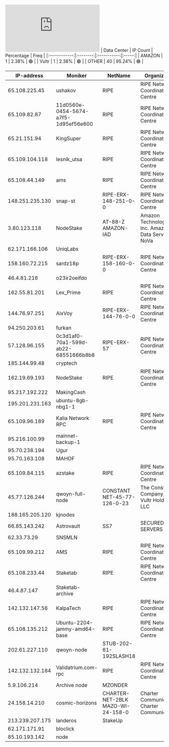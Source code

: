 ![Diagramm](https://github.com/obajay/StateSync-snapshots/blob/main/Projects/Qwoyn/1/README.md)
| Data Center | IP Count | Percentage | Freq |
|:------------:|:--------:|:-----------:|:-----:|
| AMAZON | 1 | 2.38% | 🟢 |
| Vultr | 1 | 2.38% | 🟢 |
| OTHER | 40 | 95.24% | 🟢 |

<!-- START_TABLE -->
| IP-address | Moniker | NetName | Organization |
|-------------|-------------|-------------|-------------|
| 65.108.225.45 | ushakov | RIPE | RIPE Network Coordination Centre |
| 65.109.82.87 | 11d0560e-0454-5674-a7f5-1d95ef56e600 | RIPE | RIPE Network Coordination Centre |
| 65.21.151.94 | KingSuper | RIPE | RIPE Network Coordination Centre |
| 65.109.104.118 | lesnik_utsa | RIPE | RIPE Network Coordination Centre |
| 65.108.44.149 | ams | RIPE | RIPE Network Coordination Centre |
| 148.251.235.130 | snap-st | RIPE-ERX-148-251-0-0 | RIPE Network Coordination Centre |
| 3.80.123.118 | NodeStake | AT-88-Z AMAZON-IAD | Amazon Technologies Inc. Amazon Data Services NoVa |
| 62.171.166.106 | UniqLabs |  |  |
| 158.160.72.215 | sardz18p | RIPE-ERX-158-160-0-0 | RIPE Network Coordination Centre |
| 46.4.81.216 | o23ir2oeifdo |  |  |
| 162.55.81.201 | Lex_Prime | RIPE | RIPE Network Coordination Centre |
| 144.76.97.251 | AlxVoy | RIPE-ERX-144-76-0-0 | RIPE Network Coordination Centre |
| 94.250.203.61 | furkan |  |  |
| 57.128.96.155 | 0c3d1af0-70a1-599d-ab22-68551666b8b8 | RIPE-ERX-57 | RIPE Network Coordination Centre |
| 185.144.99.48 | cryptech |  |  |
| 162.19.69.193 | NodeStake | RIPE | RIPE Network Coordination Centre |
| 95.217.192.222 | MakingCash |  |  |
| 195.201.231.163 | ubuntu-8gb-nbg1-1 |  |  |
| 65.109.96.189 | Kalia Network RPC | RIPE | RIPE Network Coordination Centre |
| 95.216.100.99 | mainnet-backup-1 |  |  |
| 95.70.238.194 | Ugur |  |  |
| 95.70.163.108 | MAHOF |  |  |
| 65.109.84.115 | azstake | RIPE | RIPE Network Coordination Centre |
| 45.77.126.244 | qwoyn-full-node | CONSTANT NET-45-77-126-0-23 | The Constant Company, LLC Vultr Holdings, LLC |
| 188.165.205.120 | kjnodes |  |  |
| 66.85.143.242 | Astrovault | SS7 | SECURED SERVERS LLC |
| 62.33.73.29 | SNSMLN |  |  |
| 65.109.99.212 | AMS | RIPE | RIPE Network Coordination Centre |
| 65.108.233.44 | Staketab | RIPE | RIPE Network Coordination Centre |
| 46.4.87.147 | Staketab-archive |  |  |
| 142.132.147.56 | KalpaTech | RIPE | RIPE Network Coordination Centre |
| 65.108.135.212 | Ubuntu-2204-jammy-amd64-base | RIPE | RIPE Network Coordination Centre |
| 202.61.227.110 | qwoyn-node | STUB-202-61-192SLASH18 |  |
| 142.132.132.184 | Validatrium.com-rpc | RIPE | RIPE Network Coordination Centre |
| 5.9.106.214 | Archive node | MZONDER |  |  |
| 24.158.14.210 | cosmic-horizons | CHARTER-NET-2BLK MAZO-WI-24-158-0 | Charter Communications Charter Communications |
| 213.239.207.175 | landeros | StakeUp |  |  |
| 62.171.171.91 | bloclick |  |  |
| 85.10.193.142 | node |  |  |

<!-- END_TABLE -->